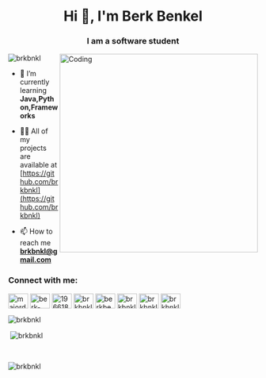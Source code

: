 
<h1 align="center">Hi 👋, I'm Berk Benkel</h1>
<h3 align="center">I am a software student </h3>
<img align="right" alt="Coding" width="400" src="https://camo.githubusercontent.com/c1dcb74cc1c1835b1d716f5051499a2814c683c806b15f04b0eba492863703e9/68747470733a2f2f63646e2e6472696262626c652e636f6d2f75736572732f3733303730332f73637265656e73686f74732f363538313234332f6176656e746f2e676966">



<p align="left"> <img src="https://komarev.com/ghpvc/?username=brkbnkl&label=Profile%20views&color=0e75b6&style=flat" alt="brkbnkl" /> </p>

- 🌱 I’m currently learning **Java,Python,Frameworks**

- 👨‍💻 All of my projects are available at [https://github.com/brkbnkl](https://github.com/brkbnkl)

- 📫 How to reach me **brkbnkl@gmail.com**

<h3 align="left">Connect with me:</h3>
<p align="left">
<a href="https://twitter.com/majordouble_nft" target="blank"><img align="center" src="https://raw.githubusercontent.com/rahuldkjain/github-profile-readme-generator/master/src/images/icons/Social/twitter.svg" alt="majordouble_nft" height="30" width="40" /></a>
<a href="https://linkedin.com/in/berk-benkel-842746123" target="blank"><img align="center" src="https://raw.githubusercontent.com/rahuldkjain/github-profile-readme-generator/master/src/images/icons/Social/linked-in-alt.svg" alt="berk-benkel-842746123" height="30" width="40" /></a>
<a href="https://stackoverflow.com/users/19661859/berk-benkel" target="blank"><img align="center" src="https://raw.githubusercontent.com/rahuldkjain/github-profile-readme-generator/master/src/images/icons/Social/stack-overflow.svg" alt="19661859/berk-benkel" height="30" width="40" /></a>
<a href="https://fb.com/brkbnkl" target="blank"><img align="center" src="https://raw.githubusercontent.com/rahuldkjain/github-profile-readme-generator/master/src/images/icons/Social/facebook.svg" alt="brkbnkl" height="30" width="40" /></a>
<a href="https://instagram.com/berkbenkel" target="blank"><img align="center" src="https://raw.githubusercontent.com/rahuldkjain/github-profile-readme-generator/master/src/images/icons/Social/instagram.svg" alt="berkbenkel" height="30" width="40" /></a>
<a href="https://www.youtube.com/c/brkbnkl" target="blank"><img align="center" src="https://raw.githubusercontent.com/rahuldkjain/github-profile-readme-generator/master/src/images/icons/Social/youtube.svg" alt="brkbnkl" height="30" width="40" /></a>
<a href="https://www.hackerrank.com/brkbnkl" target="blank"><img align="center" src="https://raw.githubusercontent.com/rahuldkjain/github-profile-readme-generator/master/src/images/icons/Social/hackerrank.svg" alt="brkbnkl" height="30" width="40" /></a>
<a href="https://www.leetcode.com/brkbnkl" target="blank"><img align="center" src="https://raw.githubusercontent.com/rahuldkjain/github-profile-readme-generator/master/src/images/icons/Social/leet-code.svg" alt="brkbnkl" height="30" width="40" /></a>
</p>

<p><img align="left" src="https://github-readme-stats.vercel.app/api/top-langs?username=brkbnkl&show_icons=true&locale=en&layout=compact" alt="brkbnkl" /></p>
<br>
<p>&nbsp;<img align="center" src="https://github-readme-stats.vercel.app/api?username=brkbnkl&show_icons=true&locale=en" alt="brkbnkl" /></p>
<br>
<p><img align="center" src="https://github-readme-streak-stats.herokuapp.com/?user=brkbnkl&" alt="brkbnkl" /></p>

